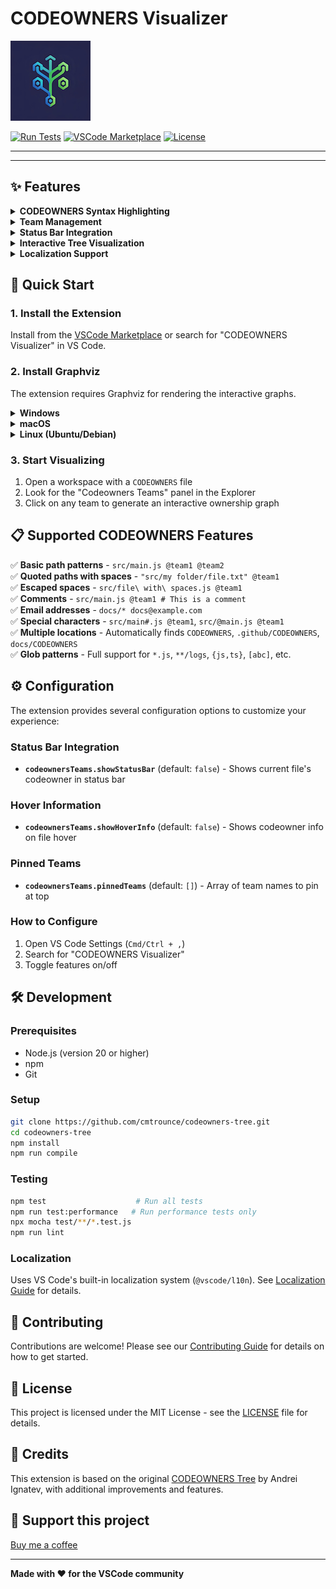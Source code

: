# CODEOWNERS Visualizer

<p align="center">

![CODEOWNERS Visualizer Icon](resources/icon.png)

[![Run Tests](https://github.com/cmtrounce/codeowners-tree/actions/workflows/test.yml/badge.svg)](https://github.com/cmtrounce/codeowners-tree/actions/workflows/test.yml)
[![VSCode Marketplace](https://img.shields.io/badge/VS%20Code-Marketplace-blue?logo=visual-studio-code)](https://marketplace.visualstudio.com/items?itemName=cmtrounce.codeowners-visualizer)
[![License](https://img.shields.io/badge/License-MIT-green.svg)](LICENSE)

****

</p>

---

## ✨ Features

<details>
<summary><strong>CODEOWNERS Syntax Highlighting</strong></summary>

- Full CODEOWNERS syntax highlighting
- Support for complex glob patterns
- Quoted paths, escaped spaces, special characters
- Auto-completion for team names

![Syntax Highlighting Example](resources/syntax-highlighting.png)

</details>

<details>
<summary><strong>Team Management</strong></summary>

- Pin frequently used teams for quick access
- See which teams own which parts of your codebase
- GitHub team integration with direct links
- Team coverage analysis and reporting

![CODEOWNERS Teams Navigation](resources/codeowners-teams-nav.png)

</details>

<details>
<summary><strong>Status Bar Integration</strong></summary>

- Shows CODEOWNERS coverage directly in the VS Code status bar
- Indicates when files are not covered by any CODEOWNERS rule

| State | Description | Example |
|-------|-------------|---------|
| **No Coverage** | File not covered by any CODEOWNERS rule | ![No Coverage](resources/status-bar/none.png) |
| **Single Owner** | File owned by one team/person | ![Single Owner](resources/status-bar/single.png) |
| **Multiple Owners** | File owned by multiple teams/people | ![Multiple Owners](resources/status-bar/multi.png) |

</details>

<details>
<summary><strong>Interactive Tree Visualization</strong></summary>

- Generate beautiful tree-like graphs of your codebase ownership
- Interactive zoom, pan, and search functionality
- Export as SVG for documentation
- Real-time updates as you modify CODEOWNERS files

![CODEOWNERS Visualizer Demo](resources/demo.gif)

</details>

<details>
<summary><strong>Localization Support</strong></summary>

- Built-in localization for English, Spanish, French, Italian
- Easy extensibility for additional languages
- Consistent experience across all supported languages

</details>

## 🚀 Quick Start

### 1. Install the Extension

Install from the [VSCode Marketplace](https://marketplace.visualstudio.com/items?itemName=cmtrounce.codeowners-visualizer) or search for "CODEOWNERS Visualizer" in VS Code.

### 2. Install Graphviz

The extension requires Graphviz for rendering the interactive graphs.

<details>
<summary><strong>Windows</strong></summary>

1. Visit the [Graphviz download page](https://graphviz.gitlab.io/download/) for Windows
2. Download the MSI installer for your Windows version (64-bit or 32-bit)
3. Run the installer and follow the on-screen instructions
4. Add the Graphviz `bin` directory to your system's PATH environment variable

</details>

<details>
<summary><strong>macOS</strong></summary>

```bash
brew install graphviz
```

Homebrew will automatically add Graphviz to your system's PATH.

</details>

<details>
<summary><strong>Linux (Ubuntu/Debian)</strong></summary>

```bash
sudo apt-get install graphviz
```

</details>

### 3. Start Visualizing

1. Open a workspace with a `CODEOWNERS` file
2. Look for the "Codeowners Teams" panel in the Explorer
3. Click on any team to generate an interactive ownership graph

## 📋 Supported CODEOWNERS Features

✅ **Basic path patterns** - `src/main.js @team1 @team2`  
✅ **Quoted paths with spaces** - `"src/my folder/file.txt" @team1`  
✅ **Escaped spaces** - `src/file\ with\ spaces.js @team1`  
✅ **Comments** - `src/main.js @team1 # This is a comment`  
✅ **Email addresses** - `docs/* docs@example.com`  
✅ **Special characters** - `src/main#.js @team1`, `src/@main.js @team1`  
✅ **Multiple locations** - Automatically finds `CODEOWNERS`, `.github/CODEOWNERS`, `docs/CODEOWNERS`  
✅ **Glob patterns** - Full support for `*.js`, `**/logs`, `{js,ts}`, `[abc]`, etc.

## ⚙️ Configuration

The extension provides several configuration options to customize your experience:

### Status Bar Integration
- **`codeownersTeams.showStatusBar`** (default: `false`) - Shows current file's codeowner in status bar

### Hover Information
- **`codeownersTeams.showHoverInfo`** (default: `false`) - Shows codeowner info on file hover

### Pinned Teams
- **`codeownersTeams.pinnedTeams`** (default: `[]`) - Array of team names to pin at top

### How to Configure

1. Open VS Code Settings (`Cmd/Ctrl + ,`)
2. Search for "CODEOWNERS Visualizer"
3. Toggle features on/off

## 🛠️ Development

### Prerequisites

- Node.js (version 20 or higher)
- npm
- Git

### Setup

```bash
git clone https://github.com/cmtrounce/codeowners-tree.git
cd codeowners-tree
npm install
npm run compile
```

### Testing

```bash
npm test                    # Run all tests
npm run test:performance   # Run performance tests only
npx mocha test/**/*.test.js
npm run lint
```

### Localization

Uses VS Code's built-in localization system (`@vscode/l10n`). See [Localization Guide](docs/LOCALIZATION.md) for details.

## 🤝 Contributing

Contributions are welcome! Please see our [Contributing Guide](CONTRIBUTING.md) for details on how to get started.

## 📄 License

This project is licensed under the MIT License - see the [LICENSE](LICENSE) file for details.

## 🙏 Credits

This extension is based on the original [CODEOWNERS Tree](https://github.com/a-ignatev/codeowners-tree) by Andrei Ignatev, with additional improvements and features.

## 🫶 Support this project

[Buy me a coffee](https://buymeacoffee.com/cmtrounce)

---

<p align="center">

**Made with ❤️ for the VSCode community**

</p>
